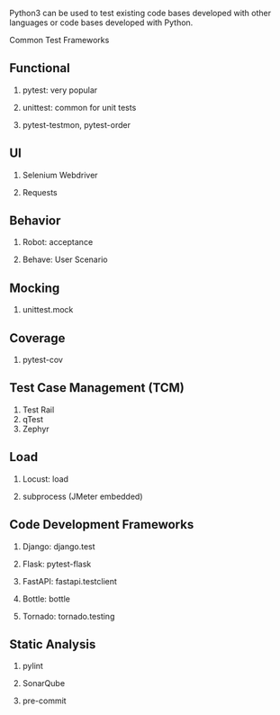 
Python3 can be used to test existing code bases developed with other languages or code bases developed with Python.

Common Test Frameworks

Functional
----------
1. pytest: very popular

2. unittest: common for unit tests

3. pytest-testmon, pytest-order

UI
--
1. Selenium Webdriver

2. Requests

Behavior
--------
1. Robot: acceptance

2. Behave: User Scenario

Mocking
-------
1. unittest.mock

Coverage
--------
1. pytest-cov

Test Case Management (TCM)
--------------------
1. Test Rail
2. qTest
3. Zephyr

Load
----
1. Locust: load

2. subprocess (JMeter embedded)

Code Development Frameworks
---------------------------
1. Django: django.test

2. Flask: pytest-flask

3. FastAPI: fastapi.testclient

4. Bottle: bottle

5. Tornado: tornado.testing

Static Analysis 
---------------
1. pylint

2. SonarQube

3. pre-commit
